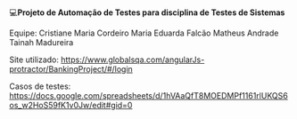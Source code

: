 💻**Projeto de Automação de Testes para disciplina de Testes de Sistemas**

Equipe: Cristiane Maria Cordeiro
        Maria Eduarda Falcão
        Matheus Andrade
        Tainah Madureira

Site utilizado: https://www.globalsqa.com/angularJs-protractor/BankingProject/#/login

Casos de testes:
https://docs.google.com/spreadsheets/d/1hVAaQfT8MOEDMPf1161rlUKQS6os_w2HoS59fK1v0Jw/edit#gid=0

